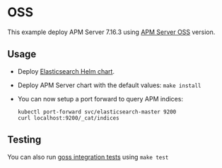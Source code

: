 # OSS

This example deploy APM Server 7.16.3 using [APM Server OSS][] version.


## Usage

* Deploy [Elasticsearch Helm chart][].

* Deploy APM Server chart with the default values: `make install`

* You can now setup a port forward to query APM indices:

  ```
  kubectl port-forward svc/elasticsearch-master 9200
  curl localhost:9200/_cat/indices
  ```


## Testing

You can also run [goss integration tests][] using `make test`


[apm server oss]: https://www.elastic.co/downloads/apm-oss
[elasticsearch helm chart]: https://github.com/elastic/helm-charts/tree/7.16/elasticsearch/examples/default/
[goss integration tests]: https://github.com/elastic/helm-charts/tree/7.16/apm-server/examples/oss/test/goss.yaml

